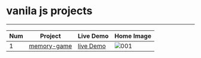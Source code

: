 # vanila js projects
---
| Num | Project | Live Demo | Home Image |
|----------|----------|----------|----------|
| 1  | [memory-game]([[https://www.example.com](https://app.netlify.com/sites/memory-game45/overview)](https://github.com/fares-ahmedd/vanila-js-projects/tree/main/001-memory-game)https://github.com/fares-ahmedd/vanila-js-projects/tree/main/001-memory-game) | [live Demo]([https://www.example.com](https://memory-game45.netlify.app/))   | ![001](https://github.com/fares-ahmedd/vanila-js-projects/assets/110955622/645b7c59-f0c8-4b60-ae2a-8791d6cac850)  |

